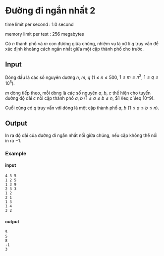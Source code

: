 # Đường đi ngắn nhất 2
time limit per second : 1.0 second

memory limit per test : 256 megabytes

Có $n$ thành phố và $m$ con đường giữa chúng, nhiệm vụ là xử lí $q$ truy vấn để xác định khoảng cách ngắn nhất giữa một cặp thành phố cho trước.

## Input
Dòng đầu là các số nguyên dương $n$, $m$, $q$ ($1 \leq n \leq 500$, $1 \leq m \leq n^2$, $1 \leq q \leq 10^5$).

$m$ dòng tiếp theo, mỗi dòng là các số nguyên $a$, $b$, $c$ thể hiện cho tuyến đường độ dài $c$ nối cặp thành phố $a$, $b$ ($1 \leq a \leq b \leq n$, $1 \leq c \leq 10^9).

Cuối cùng có $q$ truy vấn với dòng là một cặp thành phố $a$, $b$ ($1 \leq a \leq b \leq n$).

## Output
In ra độ dài của đường đi ngắn nhất nối giữa chúng, nếu cặp không thể nối in ra $-1$.

### Example
#### input
```
4 3 5
1 2 5
1 3 9
2 3 3
1 2
2 1
1 3
1 4
3 2
```

#### output
```
5
5
8
-1
3
```

